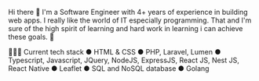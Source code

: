Hi there 👋  I'm a Software Engineer with 4+ years of experience in building web apps. I really like the world of IT especially programming. That and I'm sure of the high spirit of learning and hard work in learning i can achieve these goals. 💬 

👨🏻‍💻 Current tech stack 
● HTML & CSS 
● PHP, Laravel, Lumen 
● Typescript, Javascript, JQuery, NodeJS, ExpressJS, React JS, Nest JS, React Native 
● Leaflet 
● SQL and NoSQL database
● Golang
